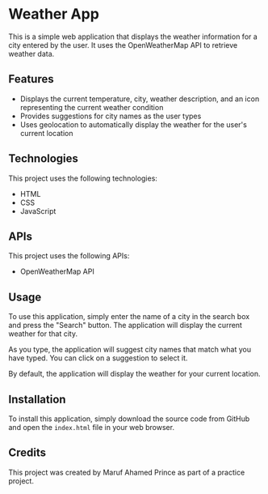 # Weather App

This is a simple web application that displays the weather information for a city entered by the user. It uses the OpenWeatherMap API to retrieve weather data.

## Features

- Displays the current temperature, city, weather description, and an icon representing the current weather condition
- Provides suggestions for city names as the user types
- Uses geolocation to automatically display the weather for the user's current location

## Technologies

This project uses the following technologies:

- HTML
- CSS
- JavaScript

## APIs

This project uses the following APIs:

- OpenWeatherMap API

## Usage

To use this application, simply enter the name of a city in the search box and press the "Search" button. The application will display the current weather for that city.

As you type, the application will suggest city names that match what you have typed. You can click on a suggestion to select it.

By default, the application will display the weather for your current location.

## Installation

To install this application, simply download the source code from GitHub and open the `index.html` file in your web browser.

## Credits

This project was created by Maruf Ahamed Prince as part of a practice project.


